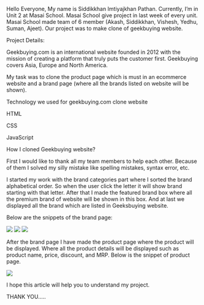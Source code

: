 Hello Everyone, My name is Siddikkhan Imtiyajkhan Pathan. Currently, I’m in Unit 2 at Masai School. Masai School give project in last week of every unit. Masai School made team of 6 member (Akash, Siddikkhan, Vishesh, Yedhu, Suman, Ajeet). Our project was to make clone of geekbuying website.

Project Details:

Geekbuying.com is an international website founded in 2012 with the mission of creating a platform that truly puts the customer first. Geekbuying covers Asia, Europe and North America.

My task was to clone the product page which is must in an ecommerce website and a brand page (where all the brands listed on website will be shown).

Technology we used for geekbuying.com clone website

HTML

CSS

JavaScript

How I cloned Geekbuying website?

First I would like to thank all my team members to help each other. Because of them I solved my silly mistake like spelling mistakes, syntax error, etc.

I started my work with the brand categories part where I sorted the brand alphabetical order. So when the user click the letter it will show brand starting with that letter. After that I made the featured brand box where all the premium brand of website will be shown in this box. And at last we displayed all the brand which are listed in Geeksbuying website.

Below are the snippets of the brand page:

<img src="https://miro.medium.com/max/1050/1*AjgqZwJVcHKGf83YQaP5qg.png"/>
<img src="https://miro.medium.com/max/1050/1*WteQCV7n69wwZkBoMPB8IA.png"/>
<img src="https://miro.medium.com/max/1050/1*d_Fe0ZwjoHW2vSjEji4yMA.png"/>

After the brand page I have made the product page where the product will be displayed. Where all the product details will be displayed such as product name, price, discount, and MRP. Below is the snippet of product page.


<img src="https://miro.medium.com/max/1050/1*0XYx-TzGF5Q3ihgHw9SzGA.png"/>

I hope this article will help you to understand my project.

THANK YOU…..
